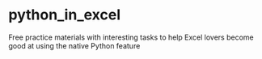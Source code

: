 # python_in_excel
Free practice materials with interesting tasks to help Excel lovers become good at using the native Python feature
